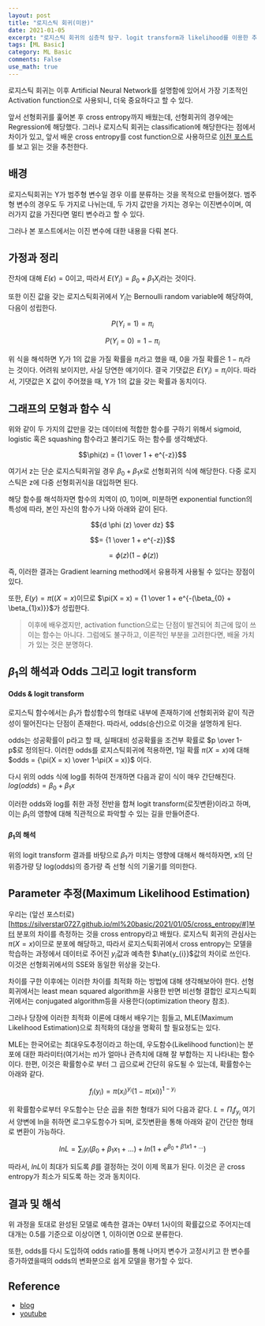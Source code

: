 ```yaml
---
layout: post
title: "로지스틱 회귀(미완)"
date: 2021-01-05
excerpt: "로지스틱 회귀의 심층적 탐구. logit transform과 likelihood를 이용한 추정 및 모델 해석"
tags: [ML Basic]
category: ML Basic
comments: False
use_math: true
---
```


로지스틱 회귀는 이후 Artificial Neural Network를 설명함에 있어서 가장 기초적인 Activation function으로 사용되니, 더욱 중요하다고 할 수 있다.

앞서 선형회귀를 훑어본 후 cross entropy까지 배웠는데, 선형회귀의 경우에는 Regression에 해당했다.
그러나 로지스틱 회귀는 classification에 해당한다는 점에서 차이가 있고, 앞서 배운 cross entropy를 cost function으로 사용하므로 
[이전 포스트](https://silverstar0727.github.io/ml%20basic/2021/01/05/cross_entropy/)를 보고 읽는 것을 추천한다.

## 배경
로지스틱회귀는 Y가 범주형 변수일 경우 이를 분류하는 것을 목적으로 만들어졌다. 
범주형 변수의 경우도 두 가지로 나뉘는데, 두 가지 값만을 가지는 경우는 이진변수이며, 여러가지 값을 가진다면 멀티 변수라고 할 수 있다.

그러나 본 포스트에서는 이진 변수에 대한 내용을 다뤄 본다.

## 가정과 정리
잔차에 대해 $E(\epsilon) = 0$이고, 따라서 $E(Y_{i}) = \beta_{0} + \beta_{1} X_{i}$라는 것이다.

또한 이진 값을 갖는 로지스틱회귀에서 $Y_{i}$는 Bernoulli random variable에 해당하여, 다음이 성립한다.

$$P(Y_{i} = 1) = \pi_{i}$$

$$P(Y_{i} = 0) = 1 - \pi_i$$

위 식을 해석하면 $Y_{i}$가 1의 값을 가질 확률을 $\pi_{i}$라고 했을 때, 0을 가질 확률은 $1-\pi_i$라는 것이다.
어려워 보이지만, 사실 당연한 얘기이다.
결국 기댓값은 $E(Y_{i}) = \pi_{i}$이다. 따라서, 기댓값은 X 값이 주어졌을 때, Y가 1의 값을 갖는 확률과 동치이다.

## 그래프의 모형과 함수 식
위와 같이 두 가지의 값만을 갖는 데이터에 적합한 함수를 구하기 위해서 sigmoid, logistic 혹은 squashing 함수라고 불리기도 하는 함수를 생각해냈다.

$$\phi(z) = {1 \over 1 + e^{-z}}$$

여기서 z는 단순 로지스틱회귀일 경우 $\beta_{0} + \beta_{1}x$로 선형회귀의 식에 해당한다. 
다중 로지스틱은 z에 다중 선형회귀식을 대입하면 된다.

해당 함수를 해석하자면 함수의 치역이 (0, 1)이며, 미분하면 exponential function의 특성에 따라, 본인 자신의 함수가 나와 아래와 같이 된다.

$${d \phi (z) \over dz} $$

$$= {1 \over 1 + e^{-z}}$$

$$= \phi(z)(1 - \phi(z))$$

즉, 이러한 결과는 Gradient learning method에서 유용하게 사용될 수 있다는 장점이 있다.

또한, $E(y) = \pi((X = x)$이므로 $\pi(X = x) = {1 \over 1 + e^{-(\beta_{0} + \beta_{1}x)}}$가 성립한다.

> 이후에 배우겠지만, activation function으로는 단점이 발견되어 최근에 많이 쓰이는 함수는 아니다. 그럼에도 불구하고, 이론적인 부분을 고려한다면, 배울 가치가 있는 것은 분명하다.

## $\beta_{1}$의 해석과 Odds 그리고 logit transform
#### Odds & logit transform
로지스틱 함수에서는 $\beta_{1}$가 합성함수의 형태로 내부에 존재하기에 선형회귀와 같이 직관성이 떨어진다는 단점이 존재한다.
따라서, odds(승산)으로 이것을 설명하게 된다.

odds는 성공확률이 p라고 할 때, 실패대비 성공확률을 조건부 확률로 $p \over 1-p$로 정의된다.
이러한 odds를 로지스틱회귀에 적용하면, 1일 확률 $\pi(X = x)$에 대해 $odds = {\pi(X = x) \over 1-\pi(X = x)}$ 이다.

다시 위의 odds 식에 log를 취하여 전개하면 다음과 같이 식이 매우 간단해진다. $log(odds) = \beta_{0} + \beta_{1}x$

이러한 odds와 log를 취한 과정 전반을 합쳐 logit transform(로짓변환)이라고 하며, 이는 $\beta_{1}$의 영향에 대해 직관적으로 파악할 수 있는 길을 만들어준다.

#### $\beta_{1}$의 해석
위의 logit transform 결과를 바탕으로 $\beta_{1}$가 미치는 영향에 대해서 해석하자면, x의 단위증가량 당 log(odds)의 증가량 즉 선형 식의 기울기를 의미한다.

## Parameter 추정(Maximum Likelihood Estimation)
우리는 (앞선 포스터로)[https://silverstar0727.github.io/ml%20basic/2021/01/05/cross_entropy/#]부터 분포의 차이를 측정하는 것을 cross entropy라고 배웠다. 
로지스틱 회귀의 관심사는 $\pi(X = x)$이므로 분포에 해당하고, 따라서 로지스틱회귀에서 cross entropy는 모델을 학습하는 과정에서 데이터로 주어진 $y_{i}$값과 예측한 $\hat{y_{i}}$값의 차이로 쓰인다.
이것은 선형회귀에서의 SSE와 동일한 위상을 갖는다.

차이를 구한 이후에는 이러한 차이를 최적화 하는 방법에 대해 생각해보아야 한다.
선형회귀에서는 least mean squared algorithm을 사용한 반면 비선형 결합인 로지스틱회귀에서는 conjugated algorithm등을 사용한다(optimization theory 참조).

그러나 당장에 이러한 최적화 이론에 대해서 배우기는 힘들고, MLE(Maximum Likelihood Estimation)으로 최적화의 대상을 명확히 할 필요정도는 있다.

MLE는 한국어로는 최대우도추정이라고 하는데, 우도함수(Likelihood function)는 분포에 대한 파라미터(여기서는 $\pi$)가 얼마나 관측치에 대해 잘 부합하는 지 나타내는 함수이다.
한편, 이것은 확률함수로 부터 그 곱으로써 간단히 유도될 수 있는데, 확률함수는 아래와 같다.

$$ f_{i}(y_{i}) = \pi(x_{i})^{y_{i}} (1 - \pi(x{i}))^{1-y_{i}}$$

위 확률함수로부터 우도함수는 단순 곱을 취한 형태가 되어 다음과 같다. $L = \Pi_{i} f_{y_{i}}$ 여기서 양변에 ln을 취하면 로그우도함수가 되며, 로짓변환을 통해 아래와 같이 간단한 형태로 변환이 가능하다.

$$ln{L} = \sum_{i}{y_{i}(\beta_{0} + \beta_{1}x_1 +...) + ln(1+e^{\beta_{0} + \beta{1}x1 + ...})}$$

따라서, $ln{L}$이 최대가 되도록 $\beta$를 결정하는 것이 이제 목표가 된다. 이것은 곧 cross entropy가 최소가 되도록 하는 것과 동치이다.

## 결과 및 해석
위 과정을 토대로 완성된 모델로 예측한 결과는 0부터 1사이의 확률값으로 주어지는데 대개는 0.5를 기준으로 이상이면 1, 이하이면 0으로 분류한다.

또한, odds를 다시 도입하여 odds ratio를 통해 나머지 변수가 고정시키고 한 변수를 증가하였을때의 odds의 변화분으로 쉽게 모델을 평가할 수 있다.

## Reference
* [blog](https://curt-park.github.io/2018-09-19/loss-cross-entropy/)
* [youtube](https://www.youtube.com/channel/UCueLU1pCvFlM8Y8sth7a6RQ)
